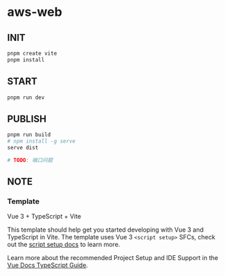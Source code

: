 # aws-web

## INIT

```sh
pnpm create vite
pnpm install
```

## START

```sh
pnpm run dev
```

## PUBLISH

```sh
pnpm run build
# npm install -g serve
serve dist

# TODO: 端口问题
```

## NOTE

### Template

Vue 3 + TypeScript + Vite

This template should help get you started developing with Vue 3 and TypeScript in Vite. The template uses Vue 3 `<script setup>` SFCs, check out the [script setup docs](https://v3.vuejs.org/api/sfc-script-setup.html#sfc-script-setup) to learn more.

Learn more about the recommended Project Setup and IDE Support in the [Vue Docs TypeScript Guide](https://vuejs.org/guide/typescript/overview.html#project-setup).
